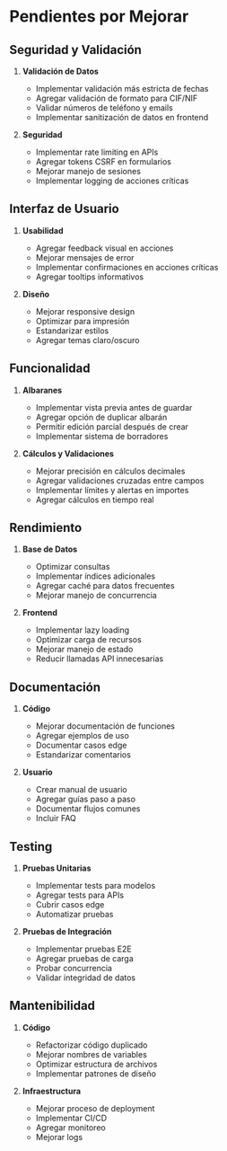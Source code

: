 # Pendientes por Mejorar

## Seguridad y Validación

1. **Validación de Datos**
   - Implementar validación más estricta de fechas
   - Agregar validación de formato para CIF/NIF
   - Validar números de teléfono y emails
   - Implementar sanitización de datos en frontend

2. **Seguridad**
   - Implementar rate limiting en APIs
   - Agregar tokens CSRF en formularios
   - Mejorar manejo de sesiones
   - Implementar logging de acciones críticas

## Interfaz de Usuario

1. **Usabilidad**
   - Agregar feedback visual en acciones
   - Mejorar mensajes de error
   - Implementar confirmaciones en acciones críticas
   - Agregar tooltips informativos

2. **Diseño**
   - Mejorar responsive design
   - Optimizar para impresión
   - Estandarizar estilos
   - Agregar temas claro/oscuro

## Funcionalidad

1. **Albaranes**
   - Implementar vista previa antes de guardar
   - Agregar opción de duplicar albarán
   - Permitir edición parcial después de crear
   - Implementar sistema de borradores

2. **Cálculos y Validaciones**
   - Mejorar precisión en cálculos decimales
   - Agregar validaciones cruzadas entre campos
   - Implementar límites y alertas en importes
   - Agregar cálculos en tiempo real

## Rendimiento

1. **Base de Datos**
   - Optimizar consultas
   - Implementar índices adicionales
   - Agregar caché para datos frecuentes
   - Mejorar manejo de concurrencia

2. **Frontend**
   - Implementar lazy loading
   - Optimizar carga de recursos
   - Mejorar manejo de estado
   - Reducir llamadas API innecesarias

## Documentación

1. **Código**
   - Mejorar documentación de funciones
   - Agregar ejemplos de uso
   - Documentar casos edge
   - Estandarizar comentarios

2. **Usuario**
   - Crear manual de usuario
   - Agregar guías paso a paso
   - Documentar flujos comunes
   - Incluir FAQ

## Testing

1. **Pruebas Unitarias**
   - Implementar tests para modelos
   - Agregar tests para APIs
   - Cubrir casos edge
   - Automatizar pruebas

2. **Pruebas de Integración**
   - Implementar pruebas E2E
   - Agregar pruebas de carga
   - Probar concurrencia
   - Validar integridad de datos

## Mantenibilidad

1. **Código**
   - Refactorizar código duplicado
   - Mejorar nombres de variables
   - Optimizar estructura de archivos
   - Implementar patrones de diseño

2. **Infraestructura**
   - Mejorar proceso de deployment
   - Implementar CI/CD
   - Agregar monitoreo
   - Mejorar logs 